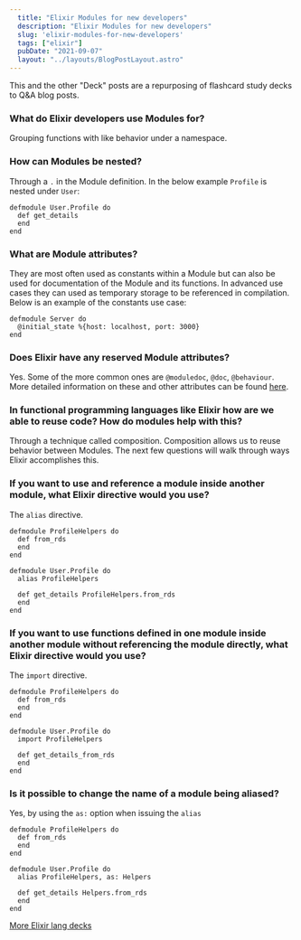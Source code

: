 ```yaml
---
  title: "Elixir Modules for new developers"
  description: "Elixir Modules for new developers"
  slug: 'elixir-modules-for-new-developers'
  tags: ["elixir"]
  pubDate: "2021-09-07"
  layout: "../layouts/BlogPostLayout.astro"
---
```


This and the other "Deck" posts are a repurposing of flashcard study decks to Q&A blog posts. 

<h3>What do Elixir developers use Modules for?</h3>

Grouping functions with like behavior under a namespace.


<h3>How can Modules be nested?</h3>

Through a `.` in the Module definition. In the below example `Profile` is nested under `User`: 
```
defmodule User.Profile do 
  def get_details 
  end 
end
```


<h3>What are Module attributes?</h3>

They are most often used as constants within a Module but can also be used for documentation of the Module and its functions. In advanced use cases they can used as temporary storage to be referenced in compilation. Below is an example of the constants use case: 
```
defmodule Server do 
  @initial_state %{host: localhost, port: 3000} 
end
```


<h3>Does Elixir have any reserved Module attributes?</h3>

Yes. Some of the more common ones are `@moduledoc`, `@doc`, `@behaviour`. More detailed information on these and other attributes can be found [here](https://hexdocs.pm/elixir/Module.html#module-module-attributes).


<h3>In functional programming languages like Elixir how are we able to reuse code? How do modules help with this?</h3>

Through a technique called composition. Composition allows us to reuse behavior between Modules. The next few questions will walk through ways Elixir accomplishes this.


<h3>If you want to use and reference a module inside another module, what Elixir directive would you use?</h3>

The `alias` directive. 
```
defmodule ProfileHelpers do 
  def from_rds 
  end 
end
``` 
```
defmodule User.Profile do 
  alias ProfileHelpers 

  def get_details ProfileHelpers.from_rds
  end 
end
```


<h3>If you want to use functions defined in one module inside another module without referencing the module directly, what Elixir directive would you use?</h3>

The `import` directive. 
```
defmodule ProfileHelpers do 
  def from_rds 
  end 
end
```
```
defmodule User.Profile do
  import ProfileHelpers
   
  def get_details_from_rds 
  end 
end
```


<h3>Is it possible to change the name of a module being aliased?</h3>

Yes, by using the `as:` option when issuing the `alias` 
```
defmodule ProfileHelpers do
  def from_rds 
  end 
end
``` 
```
defmodule User.Profile do 
  alias ProfileHelpers, as: Helpers 

  def get_details Helpers.from_rds 
  end 
end
```

[More Elixir lang decks](https://tinytechtuts.com/tags/elixir-deck)